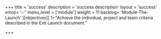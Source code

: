 +++
title = 'success'
description = 'success description'
layout = 'success'
emoji= '✅'
menu_level = ['module']
weight = 11
backlog= 'Module-The-Launch'
[[objectives]]
1="Achieve the individual, project and team criteria described in the Exit Launch document."

+++
